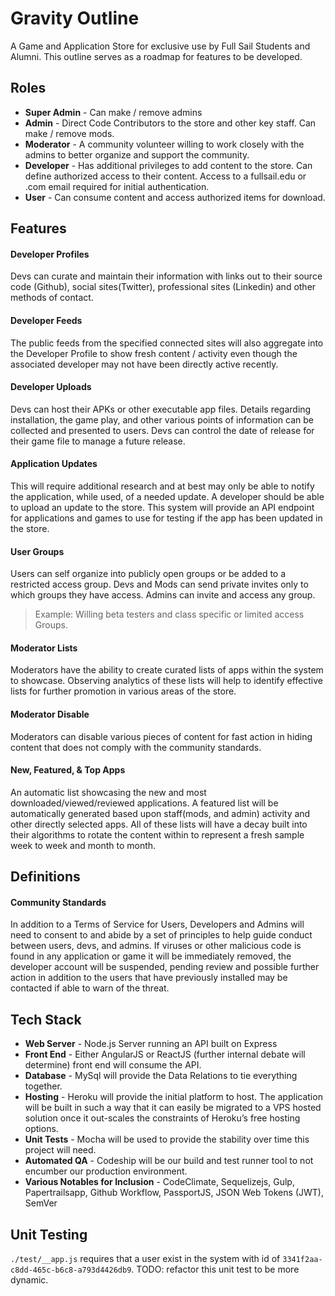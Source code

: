 # Gravity Outline
A Game and Application Store for exclusive use by Full Sail Students and Alumni. This outline serves as a roadmap for features to be developed.

## Roles
* **Super Admin** - Can make / remove admins
* **Admin** - Direct Code Contributors to the store and other key staff. Can make / remove mods.
* **Moderator** - A community volunteer willing to work closely with the admins to better organize and support the community.
* **Developer** - Has additional privileges to add content to the store. Can define authorized  access to their content.
Access to a fullsail.edu or .com email required for initial authentication.
* **User** - Can consume content and access authorized items for download.

## Features
#### Developer Profiles
Devs can curate and maintain their information with links out to their source code (Github), social sites(Twitter), professional sites (Linkedin) and other methods of contact.

#### Developer Feeds
The public feeds from the specified connected sites will also aggregate into the Developer Profile to show fresh content / activity even though the associated developer may not have been directly active recently.

#### Developer Uploads
Devs can host their APKs or other executable app files. Details regarding installation, the game play, and other various points of information can be collected and presented to users. Devs can control the date of release for their game file to manage a future release.

#### Application Updates
This will require additional research and at best may only be able to notify the application, while used, of a needed update. A developer should be able to upload an update to the store. This system will provide an API endpoint for applications and games to use for testing if the app has been updated in the store.

#### User Groups
Users can self organize into publicly open groups or be added to a restricted access group. Devs and Mods can send private invites only to which groups they have access. Admins can invite and access any group.

> Example: Willing beta testers and class specific or limited access Groups.

#### Moderator Lists
Moderators have the ability to create curated lists of apps within the system to showcase. Observing analytics of these lists will help to identify effective lists for further promotion in various areas of the store.

#### Moderator Disable
Moderators can disable various pieces of content for fast action in hiding content that does not comply with the community standards.

#### New, Featured, & Top Apps
An automatic list showcasing the new and most downloaded/viewed/reviewed applications. A featured list will be automatically generated based upon staff(mods, and admin) activity and other directly selected apps. All of these lists will have a decay built into their algorithms to rotate the content within to represent a fresh sample week to week and month to month.

## Definitions

#### Community Standards
In addition to a Terms of Service for Users, Developers and Admins will need to consent to and abide by a set of principles to help guide conduct between users, devs, and admins. If viruses or other malicious code is found in any application or game it will be immediately removed, the developer account will be suspended, pending review and possible further action in addition to the users that have previously installed may be contacted if able to warn of the threat.

## Tech Stack
* **Web Server** - Node.js Server running an API built on Express
* **Front End** - Either AngularJS or ReactJS (further internal debate will determine) front end will consume the API.
* **Database** - MySql will provide the Data Relations to tie everything together.
* **Hosting** - Heroku will provide the initial platform to host. The application will be built in such a way that it can easily be migrated to a VPS hosted solution once it out-scales the constraints of Heroku’s free hosting options.
* **Unit Tests** - Mocha will be used to provide the stability over time this project will need.
* **Automated QA** - Codeship will be our build and test runner tool to not encumber our production environment.
* **Various Notables for Inclusion** - CodeClimate, Sequelizejs, Gulp, Papertrailsapp, Github Workflow, PassportJS, JSON Web Tokens (JWT), SemVer


## Unit Testing

`./test/__app.js` requires that a user exist in the system with id of `3341f2aa-c8dd-465c-b6c8-a793d4426db9`. TODO: refactor this unit test to be more dynamic.
